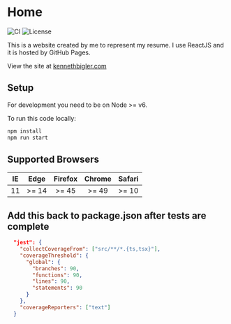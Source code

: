 # Home

<!-- [![codecov](https://codecov.io/gh/kennethbigler/react-home/branch/main/graph/badge.svg)](https://codecov.io/gh/kennethbigler/react-home/) -->
![CI](https://github.com/kennethbigler/react-home/workflows/CI/badge.svg)
![License](https://img.shields.io/github/license/kennethbigler/react-home)

This is a website created by me to represent my resume. I use ReactJS and it is hosted by GitHub Pages.

View the site at [kennethbigler.com](http://www.kennethbigler.com/)

## Setup

For development you need to be on Node >= v6.

To run this code locally:

```bash
npm install
npm run start
```

## Supported Browsers

| IE  | Edge  | Firefox | Chrome | Safari |
| :-: | :---: | :-----: | :----: | :----: |
| 11  | >= 14 |  >= 45  | >= 49  | >= 10  |

## Add this back to package.json after tests are complete

```json
  "jest": {
    "collectCoverageFrom": ["src/**/*.{ts,tsx}"],
    "coverageThreshold": {
      "global": {
        "branches": 90,
        "functions": 90,
        "lines": 90,
        "statements": 90
      }
    },
    "coverageReporters": ["text"]
  }
```
